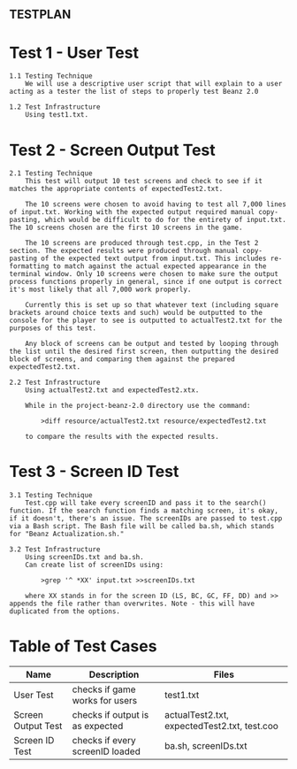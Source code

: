 ## TESTPLAN

# Test 1 - User Test

    1.1 Testing Technique
        We will use a descriptive user script that will explain to a user acting as a tester the list of steps to properly test Beanz 2.0

    1.2 Test Infrastructure
        Using test1.txt.

# Test 2 - Screen Output Test

    2.1 Testing Technique
        This test will output 10 test screens and check to see if it matches the appropriate contents of expectedTest2.txt.

        The 10 screens were chosen to avoid having to test all 7,000 lines of input.txt. Working with the expected output required manual copy-pasting, which would be difficult to do for the entirety of input.txt. The 10 screens chosen are the first 10 screens in the game. 

        The 10 screens are produced through test.cpp, in the Test 2 section. The expected results were produced through manual copy-pasting of the expected text output from input.txt. This includes re-formatting to match against the actual expected appearance in the terminal window. Only 10 screens were chosen to make sure the output process functions properly in general, since if one output is correct it's most likely that all 7,000 work properly. 

        Currently this is set up so that whatever text (including square brackets around choice texts and such) would be outputted to the console for the player to see is outputted to actualTest2.txt for the purposes of this test.

        Any block of screens can be output and tested by looping through the list until the desired first screen, then outputting the desired block of screens, and comparing them against the prepared expectedTest2.txt.

    2.2 Test Infrastructure
        Using actualTest2.txt and expectedTest2.xtx.

        While in the project-beanz-2.0 directory use the command:

            >diff resource/actualTest2.txt resource/expectedTest2.txt
        
        to compare the results with the expected results.

# Test 3 - Screen ID Test

    3.1 Testing Technique
        Test.cpp will take every screenID and pass it to the search() function. If the search function finds a matching screen, it's okay, if it doesn't, there's an issue. The screenIDs are passed to test.cpp via a Bash script. The Bash file will be called ba.sh, which stands for "Beanz Actualization.sh."

    3.2 Test Infrastructure
        Using screenIDs.txt and ba.sh.
        Can create list of screenIDs using:

            >grep '^ *XX' input.txt >>screenIDs.txt

        where XX stands in for the screen ID (LS, BC, GC, FF, DD) and >> appends the file rather than overwrites. Note - this will have duplicated from the options.

# Table of Test Cases

Name               | Description                     | Files |
------------------ | ------------------------------- | -------------------------------------------- |
User Test          | checks if game works for users  | test1.txt |
Screen Output Test | checks if output is as expected | actualTest2.txt, expectedTest2.txt, test.coo |
Screen ID Test     | checks if every screenID loaded | ba.sh, screenIDs.txt |
